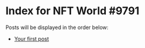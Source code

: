 # Index for NFT World #9791
Posts will be displayed in the order below:

- [Your first post](./001-first.md)

